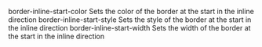 border-inline-start-color
    Sets the color of the border at the start in the inline direction
border-inline-start-style
    Sets the style of the border at the start in the inline direction
border-inline-start-width
    Sets the width of the border at the start in the inline direction
